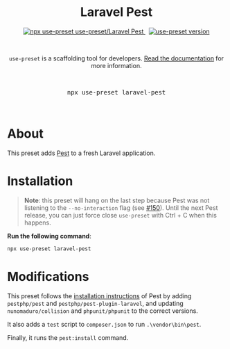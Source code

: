 <p align="center">
  <h1 align="center">Laravel Pest</h1>
  <p align="center">
    <a href="https://github.com/use-preset/use-preset/releases">
      <img alt="npx use-preset use-preset/Laravel Pest" src="https://img.shields.io/badge/use--preset-laravel--pest-blue?style=flat-square">
    </a>
    &nbsp;
    <a href="https://www.npmjs.com/package/use-preset">
      <img alt="use-preset version" src="https://img.shields.io/npm/v/use-preset?color=32c854&style=flat-square&label=use-preset">
    </a>
  </p>
  <br />
  <p align="center">
    <code>use-preset</code> is a scaffolding tool for developers. <a href="https://docs.usepreset.dev/">Read the documentation</a> for more information.
  </p>
  <br />
  <pre align="center">npx use-preset laravel-pest</pre>
  &nbsp;
<p>

# About

This preset adds [Pest](https://pestphp.com) to a fresh Laravel application.

# Installation

> **Note**: this preset will hang on the last step because Pest was not listening to the `--no-interaction` flag (see [#150](https://github.com/pestphp/pest/pull/150)). Until the next Pest release, you can just force close `use-preset` with Ctrl + C when this happens.

**Run the following command**:

```bash
npx use-preset laravel-pest
```

# Modifications

This preset follows the [installation instructions](https://pestphp.com/docs/installation/) of Pest by adding `pestphp/pest` and `pestphp/pest-plugin-laravel`, and updating `nunomaduro/collision` and `phpunit/phpunit` to the correct versions.

It also adds a `test` script to `composer.json` to run `.\vendor\bin\pest`.

Finally, it runs the `pest:install` command.
